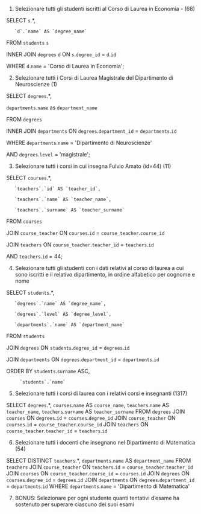 1. Selezionare tutti gli studenti iscritti al Corso di Laurea in Economia - (68)

SELECT `s`.*,

       `d`.`name` AS `degree_name`

FROM `students` `s`

INNER JOIN `degrees` `d` ON `s`.`degree_id` = `d`.`id`

WHERE `d`.`name` = 'Corso di Laurea in Economia';

2. Selezionare tutti i Corsi di Laurea Magistrale del Dipartimento di Neuroscienze (1)

SELECT `degrees`.*,

`departments`.`name` as `department_name`

FROM `degrees`

INNER JOIN `departments` ON `degrees`.`department_id` = `departments`.`id`

WHERE `departments`.`name` = 'Dipartimento di Neuroscienze'

  AND `degrees`.`level` = 'magistrale';

3. Selezionare tutti i corsi in cui insegna Fulvio Amato (id=44) (11)

SELECT `courses`.*,

       `teachers`.`id` AS `teacher_id`,

       `teachers`.`name` AS `teacher_name`,

       `teachers`.`surname` AS `teacher_surname`

FROM `courses`

JOIN `course_teacher` ON `courses`.`id` = `course_teacher`.`course_id`

JOIN `teachers` ON `course_teacher`.`teacher_id` = `teachers`.`id`

AND `teachers`.`id` = 44;

4. Selezionare tutti gli studenti con i dati relativi al corso di laurea a cui sono iscritti e il relativo dipartimento, in ordine alfabetico per cognome e nome

SELECT `students`.*,

       `degrees`.`name` AS `degree_name`,

       `degrees`.`level` AS `degree_level`,

       `departments`.`name` AS `department_name`

FROM `students`

JOIN `degrees` ON `students`.`degree_id` = `degrees`.`id`

JOIN `departments` ON `degrees`.`department_id` = `departments`.`id`

ORDER BY `students`.`surname` ASC,

         `students`.`name`

5. Selezionare tutti i corsi di laurea con i relativi corsi e insegnanti (1317)

SELECT `degrees`.*,
       `courses`.`name` AS `course_name`,
       `teachers`.`name` AS `teacher_name`,
       `teachers`.`surname` AS `teacher_surname`
FROM `degrees`
JOIN `courses` ON `degrees`.`id` = `courses`.`degree_id`
JOIN `course_teacher` ON `courses`.`id` = `course_teacher`.`course_id`
JOIN `teachers` ON `course_teacher`.`teacher_id` = `teachers`.`id`

6. Selezionare tutti i docenti che insegnano nel Dipartimento di Matematica (54)

SELECT DISTINCT `teachers`.*,
                `departments`.`name` AS `department_name`
FROM `teachers`
JOIN `course_teacher` ON `teachers`.`id` = `course_teacher`.`teacher_id`
JOIN `courses` ON `course_teacher`.`course_id` = `courses`.`id`
JOIN `degrees` ON `courses`.`degree_id` = `degrees`.`id`
JOIN `departments` ON `degrees`.`department_id` = `departments`.`id`
WHERE `departments`.`name` = 'Dipartimento di Matematica'

7. BONUS: Selezionare per ogni studente quanti tentativi d’esame ha sostenuto per superare ciascuno dei suoi esami
